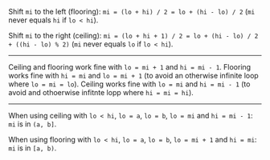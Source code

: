 Shift `mi` to the left (flooring): `mi = (lo + hi) / 2 = lo + (hi - lo) / 2` (`mi` never equals `hi` if `lo < hi`).

Shift `mi` to the right (ceiling): `mi = (lo + hi + 1) / 2 = lo + (hi - lo) / 2 + ((hi - lo) % 2)` (`mi` never equals `lo` if `lo < hi`).

---

Ceiling and flooring work fine with `lo = mi + 1` and `hi = mi - 1`.
Flooring works fine with `hi = mi` and `lo = mi + 1` (to avoid an otherwise infinite loop where `lo = mi = lo`).
Ceiling works fine with `lo = mi` and `hi = mi - 1` (to avoid and othoerwise infitnte lopp where `hi = mi = hi`).

---

When using ceiling with `lo < hi`, `lo = a`, `lo = b`, `lo = mi` and `hi = mi - 1`: `mi` is in `(a, b]`.

When using flooring with `lo < hi`, `lo = a`, `lo = b`, `lo = mi + 1` and `hi = mi`: `mi` is in `[a, b)`.
